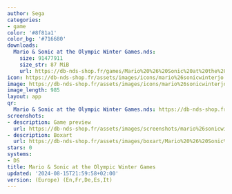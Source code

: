 ```yaml
---
author: Sega
categories:
- game
color: '#8f81a1'
color_bg: '#716680'
downloads:
  Mario & Sonic at the Olympic Winter Games.nds:
    size: 91477911
    size_str: 87 MiB
    url: https://db-nds-shop.fr/games/Mario%20%26%20Sonic%20at%20the%20Olympic%20Winter%20Games.zip
icon: https://db-nds-shop.fr/assets/images/icons/mario%26sonicwinterjo.png
image: https://db-nds-shop.fr/assets/images/icons/mario%26sonicwinterjo.png
image_length: 985
layout: app
qr:
  Mario & Sonic at the Olympic Winter Games.nds: https://db-nds-shop.fr/qr/mario--sonic-at-the-olympic-winter-games-nds.png
screenshots:
- description: Game preview
  url: https://db-nds-shop.fr/assets/images/screenshots/mario%26sonicwinterjo/mario%26sonicwinterjo.png
- description: Boxart
  url: https://db-nds-shop.fr/assets/images/boxart/Mario%20%26%20Sonic%20at%20the%20Olympic%20Winter%20Games.nds.png
stars: 0
systems:
- DS
title: Mario & Sonic at the Olympic Winter Games
updated: '2024-08-15T21:59:58+02:00'
version: (Europe) (En,Fr,De,Es,It)
---
```


